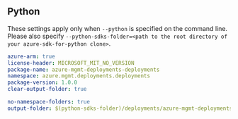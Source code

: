 ## Python

These settings apply only when `--python` is specified on the command line.
Please also specify `--python-sdks-folder=<path to the root directory of your azure-sdk-for-python clone>`.

``` yaml $(python)
azure-arm: true
license-header: MICROSOFT_MIT_NO_VERSION
package-name: azure-mgmt-deployments-deployments
namespace: azure.mgmt.deployments.deployments
package-version: 1.0.0
clear-output-folder: true
```

``` yaml $(python)
no-namespace-folders: true
output-folder: $(python-sdks-folder)/deployments/azure-mgmt-deployments-deployments/azure/mgmt/deployments/deployments
```
